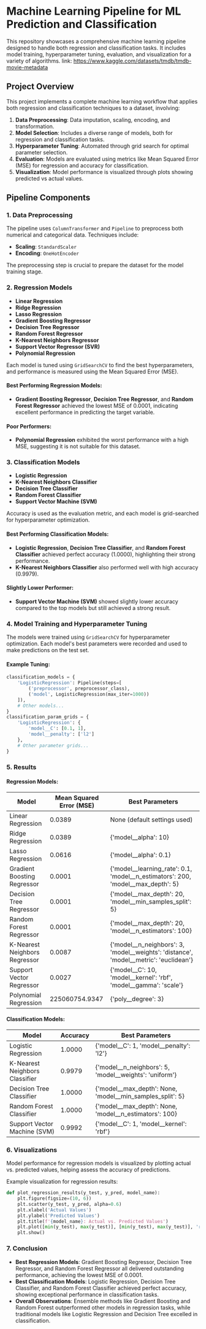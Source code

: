 # Machine Learning Pipeline for ML Prediction and Classification

This repository showcases a comprehensive machine learning pipeline designed to handle both regression and classification tasks. It includes model training, hyperparameter tuning, evaluation, and visualization for a variety of algorithms.
link: https://www.kaggle.com/datasets/tmdb/tmdb-movie-metadata
## Project Overview

This project implements a complete machine learning workflow that applies both regression and classification techniques to a dataset, involving:

1. **Data Preprocessing**: Data imputation, scaling, encoding, and transformation.
2. **Model Selection**: Includes a diverse range of models, both for regression and classification tasks.
3. **Hyperparameter Tuning**: Automated through grid search for optimal parameter selection.
4. **Evaluation**: Models are evaluated using metrics like Mean Squared Error (MSE) for regression and accuracy for classification.
5. **Visualization**: Model performance is visualized through plots showing predicted vs actual values.

## Pipeline Components

### 1. **Data Preprocessing**
The pipeline uses `ColumnTransformer` and `Pipeline` to preprocess both numerical and categorical data. Techniques include:
- **Scaling**: `StandardScaler`
- **Encoding**: `OneHotEncoder`

The preprocessing step is crucial to prepare the dataset for the model training stage.

### 2. **Regression Models**
- **Linear Regression**
- **Ridge Regression**
- **Lasso Regression**
- **Gradient Boosting Regressor**
- **Decision Tree Regressor**
- **Random Forest Regressor**
- **K-Nearest Neighbors Regressor**
- **Support Vector Regressor (SVR)**
- **Polynomial Regression**

Each model is tuned using `GridSearchCV` to find the best hyperparameters, and performance is measured using the Mean Squared Error (MSE).

#### Best Performing Regression Models:
- **Gradient Boosting Regressor**, **Decision Tree Regressor**, and **Random Forest Regressor** achieved the lowest MSE of 0.0001, indicating excellent performance in predicting the target variable.

#### Poor Performers:
- **Polynomial Regression** exhibited the worst performance with a high MSE, suggesting it is not suitable for this dataset.

### 3. **Classification Models**
- **Logistic Regression**
- **K-Nearest Neighbors Classifier**
- **Decision Tree Classifier**
- **Random Forest Classifier**
- **Support Vector Machine (SVM)**

Accuracy is used as the evaluation metric, and each model is grid-searched for hyperparameter optimization.

#### Best Performing Classification Models:
- **Logistic Regression**, **Decision Tree Classifier**, and **Random Forest Classifier** achieved perfect accuracy (1.0000), highlighting their strong performance.
- **K-Nearest Neighbors Classifier** also performed well with high accuracy (0.9979).

#### Slightly Lower Performer:
- **Support Vector Machine (SVM)** showed slightly lower accuracy compared to the top models but still achieved a strong result.

### 4. **Model Training and Hyperparameter Tuning**
The models were trained using `GridSearchCV` for hyperparameter optimization. Each model's best parameters were recorded and used to make predictions on the test set.

#### Example Tuning:
```python
classification_models = {
    'LogisticRegression': Pipeline(steps=[
        ('preprocessor', preprocessor_class),
        ('model', LogisticRegression(max_iter=1000))
    ]),
    # Other models...
}
classification_param_grids = {
    'LogisticRegression': {
        'model__C': [0.1, 1],
        'model__penalty': ['l2']
    },
    # Other parameter grids...
}
```

### 5. **Results**
#### Regression Models:
| Model                       | Mean Squared Error (MSE) | Best Parameters                                |
|------------------------------|--------------------------|------------------------------------------------|
| Linear Regression            | 0.0389                   | None (default settings used)                   |
| Ridge Regression             | 0.0389                   | {'model__alpha': 10}                           |
| Lasso Regression             | 0.0616                   | {'model__alpha': 0.1}                          |
| Gradient Boosting Regressor  | 0.0001                   | {'model__learning_rate': 0.1, 'model__n_estimators': 200, 'model__max_depth': 5} |
| Decision Tree Regressor      | 0.0001                   | {'model__max_depth': 20, 'model__min_samples_split': 5} |
| Random Forest Regressor      | 0.0001                   | {'model__max_depth': 20, 'model__n_estimators': 100} |
| K-Nearest Neighbors Regressor| 0.0087                   | {'model__n_neighbors': 3, 'model__weights': 'distance', 'model__metric': 'euclidean'} |
| Support Vector Regressor     | 0.0027                   | {'model__C': 10, 'model__kernel': 'rbf', 'model__gamma': 'scale'} |
| Polynomial Regression        | 225060754.9347           | {'poly__degree': 3}                            |

#### Classification Models:
| Model                       | Accuracy | Best Parameters                                  |
|------------------------------|----------|--------------------------------------------------|
| Logistic Regression          | 1.0000   | {'model__C': 1, 'model__penalty': 'l2'}          |
| K-Nearest Neighbors Classifier| 0.9979   | {'model__n_neighbors': 5, 'model__weights': 'uniform'} |
| Decision Tree Classifier     | 1.0000   | {'model__max_depth': None, 'model__min_samples_split': 5} |
| Random Forest Classifier     | 1.0000   | {'model__max_depth': None, 'model__n_estimators': 100} |
| Support Vector Machine (SVM) | 0.9992   | {'model__C': 1, 'model__kernel': 'rbf'}          |

### 6. **Visualizations**
Model performance for regression models is visualized by plotting actual vs. predicted values, helping assess the accuracy of predictions.

Example visualization for regression results:
```python
def plot_regression_results(y_test, y_pred, model_name):
    plt.figure(figsize=(10, 6))
    plt.scatter(y_test, y_pred, alpha=0.6)
    plt.xlabel('Actual Values')
    plt.ylabel('Predicted Values')
    plt.title(f'{model_name}: Actual vs. Predicted Values')
    plt.plot([min(y_test), max(y_test)], [min(y_test), max(y_test)], 'r--', lw=2)
    plt.show()
```

### 7. **Conclusion**
- **Best Regression Models**: Gradient Boosting Regressor, Decision Tree Regressor, and Random Forest Regressor all delivered outstanding performance, achieving the lowest MSE of 0.0001.
- **Best Classification Models**: Logistic Regression, Decision Tree Classifier, and Random Forest Classifier achieved perfect accuracy, showing exceptional performance in classification tasks.
- **Overall Observations**: Ensemble methods like Gradient Boosting and Random Forest outperformed other models in regression tasks, while traditional models like Logistic Regression and Decision Tree excelled in classification.
